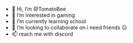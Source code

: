 - 👋 Hi, I’m @TomatoBee
- 👀 I’m interested in gaming
- 🌱 I’m currently learning school
- 💞️ I’m looking to collaborate on i need friends 😐
- 📫 reach me with discord

<!---
TomatoBee/TomatoBee is a ✨ special ✨ repository because its `README.md` (this file) appears on your GitHub profile.
You can click the Preview link to take a look at your changes.
--->
